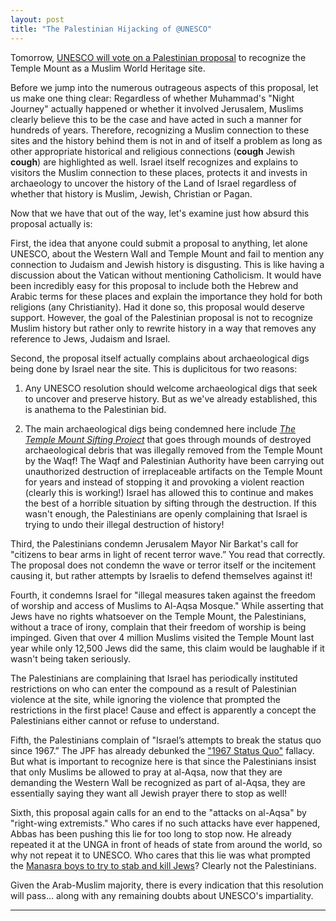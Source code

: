 ```yaml
---
layout: post
title: "The Palestinian Hijacking of @UNESCO"
---
```


Tomorrow, [UNESCO will vote on a Palestinian proposal](http://www.ynetnews.com/articles/0,7340,L-4712189,00.html) to recognize the Temple Mount as a Muslim World Heritage site.

Before we jump into the numerous outrageous aspects of this proposal, let us make one thing clear: Regardless of whether Muhammad's "Night Journey" actually happened or whether it involved Jerusalem, Muslims clearly believe this to be the case and have acted in such a manner for hundreds of years. Therefore, recognizing a Muslim connection to these sites and the history behind them is not in and of itself a problem as long as other appropriate historical and religious connections (**cough** Jewish **cough**) are highlighted as well. Israel itself recognizes and explains to visitors the Muslim connection to these places, protects it and invests in archaeology to uncover the history of the Land of Israel regardless of whether that history is Muslim, Jewish, Christian or Pagan.

Now that we have that out of the way, let's examine just how absurd this proposal actually is:

First, the idea that anyone could submit a proposal to anything, let alone UNESCO, about the Western Wall and Temple Mount and fail to mention any connection to Judaism and Jewish history is disgusting. This is like having a discussion about the Vatican without mentioning Catholicism. It would have been incredibly easy for this proposal to include both the Hebrew and Arabic terms for these places and explain the importance they hold for both religions (any Christianity). Had it done so, this proposal would deserve support. However, the goal of the Palestinian proposal is not to recognize Muslim history but rather only to rewrite history in a way that removes any reference to Jews, Judaism and Israel. 

Second, the proposal itself actually complains about archaeological digs being done by Israel near the site. This is duplicitous for two reasons:

1. Any UNESCO resolution should welcome archaeological digs that seek to uncover and preserve history. But as we've already established, this is anathema to the Palestinian bid.

2. The main archaeological digs being condemned here include [*The Temple Mount Sifting Project*](http://jewishstandard.timesofisrael.com/watch-the-incredible-temple-mount-sifting-project/) that goes through mounds of destroyed archaeological debris that was illegally removed from the Temple Mount by the Waqf! The Waqf and Palestinian Authority have been carrying out unauthorized destruction of irreplaceable artifacts on the Temple Mount for years and instead of stopping it and provoking a violent reaction (clearly this is working!) Israel has allowed this to continue and makes the best of a horrible situation by sifting through the destruction. If this wasn't enough, the Palestinians are openly complaining that Israel is trying to undo their illegal destruction of history!

Third, the Palestinians condemn Jerusalem Mayor Nir Barkat's call for "citizens to bear arms in light of recent terror wave.” You read that correctly. The proposal does not condemn the wave or terror itself or the incitement causing it, but rather attempts by Israelis to defend themselves against it!

Fourth, it condemns Israel for "illegal measures taken against the freedom of worship and access of Muslims to Al-Aqsa Mosque." While asserting that Jews have no rights whatsoever on the Temple Mount, the Palestinians, without a trace of irony, complain that their freedom of worship is being impinged. Given that over 4 million Muslims visited the Temple Mount last year while only 12,500 Jews did the same, this claim would be laughable if it wasn't being taken seriously. 

The Palestinians are complaining that Israel has periodically instituted restrictions on who can enter the compound as a result of Palestinian violence at the site, while ignoring the violence that prompted the restrictions in the first place! Cause and effect is apparently a concept the Palestinians either cannot or refuse to understand.

Fifth, the Palestinians complain of "Israel’s attempts to break the status quo since 1967.” The JPF has already debunked the ["1967 Status Quo"](http://judeanpf.com/2015/09/23/Abbas-Calls-for-Ban-on-Jews-in-Jerusalem/) fallacy. But what is important to recognize here is that since the Palestinians insist that only Muslims be allowed to pray at al-Aqsa, now that they are demanding the Western Wall be recognized as part of al-Aqsa, they are essentially saying they want all Jewish prayer there to stop as well!

Sixth, this proposal again calls for an end to the "attacks on al-Aqsa" by "right-wing extremists." Who cares if no such attacks have ever happened, Abbas has been pushing this lie for too long to stop now. He already repeated it at the UNGA in front of heads of state from around the world, so why not repeat it to UNESCO. Who cares that this lie was what prompted the [Manasra boys to try to stab and kill Jews](http://www.timesofisrael.com/terrorist-teen-executed-by-israel-confesses-to-attack/)? Clearly not the Palestinians.

Given the Arab-Muslim majority, there is every indication that this resolution will pass... along with any remaining doubts about UNESCO's impartiality.

___
